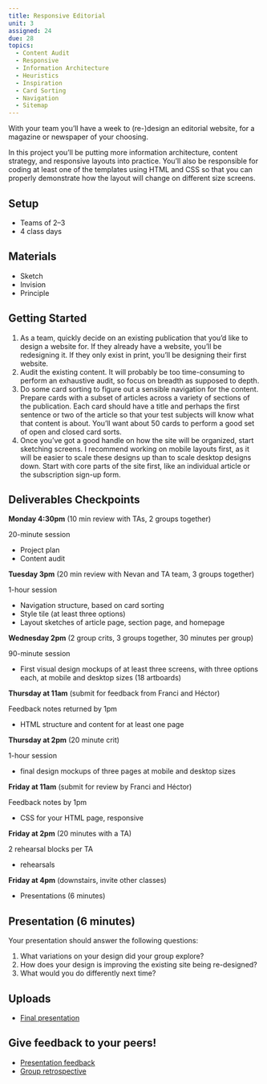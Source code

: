 ```yaml
---
title: Responsive Editorial
unit: 3
assigned: 24
due: 28
topics:
  - Content Audit
  - Responsive
  - Information Architecture
  - Heuristics
  - Inspiration
  - Card Sorting
  - Navigation
  - Sitemap
---
```


With your team you’ll have a week to (re-)design an editorial website, for a magazine or newspaper of your choosing.

In this project you’ll be putting more information architecture, content strategy, and responsive layouts into practice. You’ll also be responsible for coding at least one of the templates using HTML and CSS so that you can properly demonstrate how the layout will change on different size screens.

## Setup

- Teams of 2–3
- 4 class days


## Materials

- Sketch
- Invision
- Principle

## Getting Started

1. As a team, quickly decide on an existing publication that you’d like to design a website for. If they already have a website, you’ll be redesigning it. If they only exist in print, you’ll be designing their first website.
2. Audit the existing content. It will probably be too time-consuming to perform an exhaustive audit, so focus on breadth as supposed to depth.
3. Do some card sorting to figure out a sensible navigation for the content. Prepare cards with a subset of articles across a variety of sections of the publication. Each card should have a title and perhaps the first sentence or two of the article so that your test subjects will know what that content is about. You’ll want about 50 cards to perform a good set of open and closed card sorts.
4. Once you’ve got a good handle on how the site will be organized, start sketching screens. I recommend working on mobile layouts first, as it will be easier to scale these designs up than to scale desktop designs down. Start with core parts of the site first, like an individual article or the subscription sign-up form.

## Deliverables Checkpoints

**Monday 4:30pm** (10 min review with TAs, 2 groups together)

20-minute session

- Project plan
- Content audit

**Tuesday 3pm** (20 min review with Nevan and TA team, 3 groups together)

1-hour session

- Navigation structure, based on card sorting
- Style tile (at least three options)
- Layout sketches of article page, section page, and homepage

**Wednesday 2pm** (2 group crits, 3 groups together, 30 minutes per group)

90-minute session

- First visual design mockups of at least three screens, with three options each, at mobile and desktop sizes (18 artboards)

**Thursday at 11am** (submit for feedback from Franci and Héctor)

Feedback notes returned by 1pm

- HTML structure and content for at least one page

**Thursday at 2pm** (20 minute crit)

1-hour session

- final design mockups of three pages at mobile and desktop sizes

**Friday at 11am** (submit for review by Franci and Héctor)

Feedback notes by 1pm

- CSS for your HTML page, responsive

**Friday at 2pm** (20 minutes with a TA)

2 rehearsal blocks per TA

- rehearsals

**Friday at 4pm** (downstairs, invite other classes)

- Presentations (6 minutes)


## Presentation (6 minutes)

Your presentation should answer the following questions:

1. What variations on your design did your group explore?
2. How does your design is improving the existing site being re-designed?
3. What would you do differently next time?


Uploads
---------
- [Final presentation](https://drive.google.com/drive/folders/1-GL6n8POFAtktCeiuSqvvXl-Mvm7zhtN)


Give feedback to your peers!
---------------------------

- [Presentation feedback](https://drive.google.com/drive/folders/1i1xLyYM5udcRFM1kbynvBJbdRawAWAJ8)
- [Group retrospective](https://drive.google.com/drive/folders/1Mo73u58lBn6HPBQxwVxn9a9Waxke0FFO)
